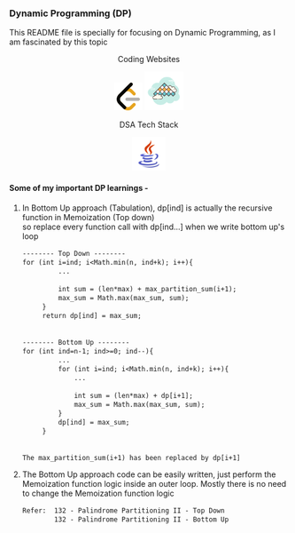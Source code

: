 ### Dynamic Programming (DP)

This README file is specially for focusing on Dynamic Programming, as I am fascinated by this topic

<p align="center">Coding Websites</p>
<p align="center">
<img src="Readme Resources/leetcode_icon.png" height="50px" width="50px" alt="">
<img src="Readme Resources/interview_bit_2.png" height="70px" width="70px" alt="">
</p>

<p align="center">DSA Tech Stack</p>
<p align="center">
<img src="Readme Resources/java_icon.png" height="60px" width="60px" alt="">
</p>

#### Some of my important DP learnings - 

1. In Bottom Up approach (Tabulation), dp[ind] is actually the recursive function in Memoization (Top down) <br> so replace every function call with dp[ind...] when we write bottom up's loop
   ```
   -------- Top Down --------
   for (int i=ind; i<Math.min(n, ind+k); i++){
            ...

            int sum = (len*max) + max_partition_sum(i+1);
            max_sum = Math.max(max_sum, sum);
        }
        return dp[ind] = max_sum;

   
   -------- Bottom Up --------
   for (int ind=n-1; ind>=0; ind--){
            ...
            for (int i=ind; i<Math.min(n, ind+k); i++){
                ...

                int sum = (len*max) + dp[i+1];
                max_sum = Math.max(max_sum, sum);
            }
            dp[ind] = max_sum;
        }


   The max_partition_sum(i+1) has been replaced by dp[i+1]
   ```

2. The Bottom Up approach code can be easily written, just perform the Memoization function logic inside an outer loop.
   Mostly there is no need to change the Memoization function logic
   ```
   Refer:  132 - Palindrome Partitioning II - Top Down
           132 - Palindrome Partitioning II - Bottom Up
   ```
